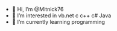 - 👋 Hi, I’m @Mitnick76
- 👀 I’m interested in vb.net c c++ c# Java 
- 🌱 I’m currently learning programming 

<!---
Mitnick76/Mitnick76 is a ✨ special ✨ repository because its `README.md` (this file) appears on your GitHub profile.
You can click the Preview link to take a look at your changes.
--->
